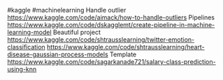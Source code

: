 #kaggle #machinelearning 
Handle outlier
https://www.kaggle.com/code/aimack/how-to-handle-outliers
Pipelines
https://www.kaggle.com/code/dskagglemt/create-pipeline-in-machine-learning-model
Beautiful project
https://www.kaggle.com/code/shtrausslearning/twitter-emotion-classification
https://www.kaggle.com/code/shtrausslearning/heart-disease-gaussian-process-models
Template
https://www.kaggle.com/code/sagarkanade721/salary-class-prediction-using-knn